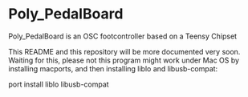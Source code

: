 Poly_PedalBoard
===============

Poly_PedalBoard is an OSC footcontroller based on a Teensy Chipset

This README and this repository will be more documented very soon. Waiting for this, please not this program might work under Mac OS by installing macports, and then installing liblo and libusb-compat:

port install liblo libusb-compat
